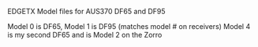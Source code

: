 EDGETX Model files for AUS370 DF65 and DF95

Model 0 is DF65, Model 1 is DF95 (matches model # on receivers)
Model 4 is my second DF65 and is Model 2 on the Zorro
